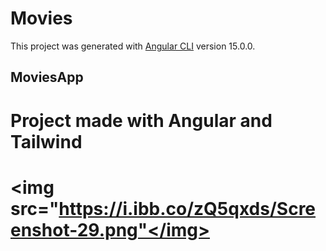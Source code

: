 # Movies

This project was generated with [Angular CLI](https://github.com/angular/angular-cli) version 15.0.0.

## MoviesApp
<h1>Project made with Angular and Tailwind<h1/>

<img src="https://i.ibb.co/zQ5qxds/Screenshot-29.png"</img>
